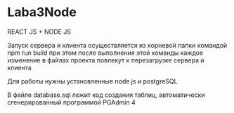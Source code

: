 # Laba3Node

REACT JS + NODE JS

Запуск сервера и клиента осуществляется из корневой папки командой npm run build
при этом после выполнения этой команды каждое изменение в файлах проекта повлекут к перезагрузке сервера и клиента

Для работы нужны установленные node js и postgreSQL

В файле database.sql лежит код создания таблиц, автоматически сгенерированный программой PGAdmin 4
